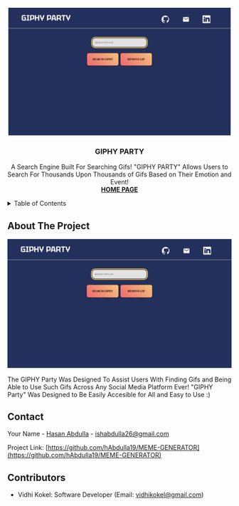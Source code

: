 <!-- PROJECT LOGO -->
<br />
<div align="center">
  <img src="Images/SS.png" alt="Logo" width="500">
  <h3 align="center">GIPHY PARTY</h3>

  <p align="center">
    A Search Engine Built For Searching Gifs! "GIPHY PARTY" Allows Users to Search For Thousands Upon Thousands of Gifs Based on Their Emotion and Event!
    <br />
    <a href="https://giphy-party.hasanabdulla.repl.co/"><strong>HOME PAGE</strong></a>
  </p>
</div>



<!-- TABLE OF CONTENTS -->
<details>
  <summary>Table of Contents</summary>
  <ol>
    <li>
      <a href="#about-the-project">About The Project</a>
    </li>
    <li><a href="#contact">Contact</a></li>
  </ol>
</details>



<!-- ABOUT THE PROJECT -->
## About The Project

<img src="Images/SS.png" alt="SS" width="1000">

The GIPHY Party Was Designed To Assist Users With Finding Gifs and Being Able to Use Such Gifs Across Any Social Media Platform Ever! "GIPHY Party" Was Designed to Be Easily Accesible for All and Easy to Use :)

<!-- CONTACT -->
## Contact

Your Name - [Hasan Abdulla](https://www.linkedin.com/in/hasan-abdulla1903/) - ishabdulla26@gmail.com

Project Link: [https://github.com/hAbdulla19/MEME-GENERATOR](https://github.com/hAbdulla19/MEME-GENERATOR)

## Contributors

- Vidhi Kokel: Software Developer (Email: vidhikokel@gmail.com)
